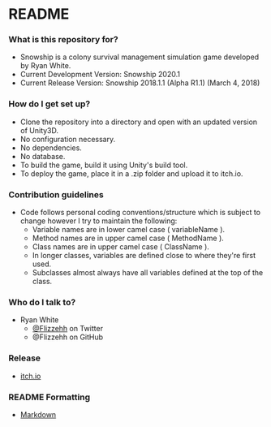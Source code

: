 # README #

### What is this repository for? ###

* Snowship is a colony survival management simulation game developed by Ryan White.
* Current Development Version: Snowship 2020.1
* Current Release Version: Snowship 2018.1.1 (Alpha R1.1) (March 4, 2018)

### How do I get set up? ###

* Clone the repository into a directory and open with an updated version of Unity3D.
* No configuration necessary.
* No dependencies.
* No database.
* To build the game, build it using Unity's build tool.
* To deploy the game, place it in a .zip folder and upload it to itch.io.

### Contribution guidelines ###

* Code follows personal coding conventions/structure which is subject to change however I try to maintain the following:
  - Variable names are in lower camel case ( variableName ).
  - Method names are in upper camel case ( MethodName ).
  - Class names are in upper camel case ( ClassName ).
  - In longer classes, variables are defined close to where they're first used.
  - Subclasses almost always have all variables defined at the top of the class.

### Who do I talk to? ###

+ Ryan White
    * [@Flizzehh](https://twitter.com/flizzehh) on Twitter
    * @Flizzehh on GitHub

### Release ###

* [itch.io](https://flizzehh.itch.io/snowship)

### README Formatting ###

* [Markdown](https://bitbucket.org/tutorials/markdowndemo)
